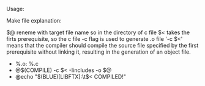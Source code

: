 Usage:


Make file explanation:

$@ reneme with target file name so in the directory of c file
$< takes the firts prerequisite, so the c file
-c flag is used to generate .o file
'-c $<' means that the compiler should compile the source file specified by the first prerequisite without linking it, resulting in the generation of an object file.

+	%.o: %.c
+	@$(COMPILE) -c $< -Iincludes -o $@
+	@echo "$(BLUE)[LIBFTX]:\t$< COMPILED!"
